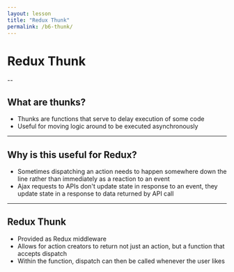 ```yaml
---
layout: lesson
title: "Redux Thunk"
permalink: /b6-thunk/
---
```


# Redux Thunk

--

## What are thunks?

- Thunks are functions that serve to delay execution of some code
- Useful for moving logic around to be executed asynchronously

---

## Why is this useful for Redux?

- Sometimes dispatching an action needs to happen somewhere down the line rather than immediately as a reaction to an event
- Ajax requests to APIs don't update state in response to an event, they update state in a response to data returned by API call

---

## Redux Thunk

- Provided as Redux middleware
- Allows for action creators to return not just an action, but a function that accepts dispatch
- Within the function, dispatch can then be called whenever the user likes
